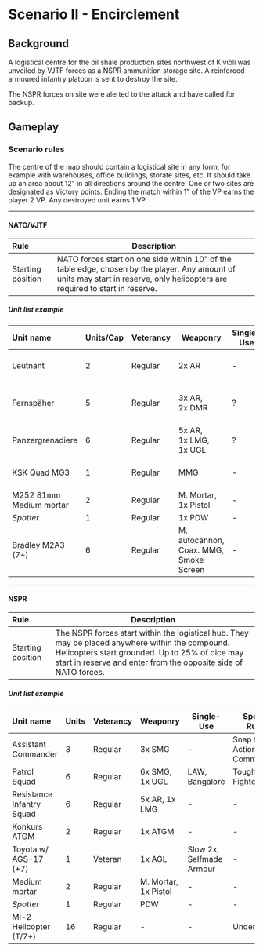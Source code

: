 # Scenario II - Encirclement

## Background

A logistical centre for the oil shale production sites northwest of Kiviõli was unveiled by VJTF forces as a NSPR ammunition storage site. A reinforced armoured infantry platoon is sent to destroy the site.

The NSPR forces on site were alerted to the attack and have called for backup.

## Gameplay

### Scenario rules

The centre of the map should contain a logistical site in any form, for example with warehouses, office buildings, storate sites, etc. It should take up an area about 12" in all directions around the centre. One or two sites are designated as Victory points. Ending the match within 1" of the VP earns the player 2 VP. Any destroyed unit earns 1 VP.

****

#### NATO/VJTF

| Rule | Description |
| :---- | ---- |
| Starting position | NATO forces start on one side within 10" of the table edge, chosen by the player. Any amount of units may start in reserve, only helicopters are required to start in reserve. |

##### Unit list example

| Unit name | Units/Cap | Veterancy | Weaponry | Single-Use | Special Rules | Cost |
| :---- | ---- | ---- | ---- | ---- | ---- | ---- |
| Leutnant | 2 | Regular | 2x AR | - | Snap to Action 1x, Command | ? |
| Fernspäher | 5 | Regular | 3x AR,<br>2x DMR | ? | Stubborn,<br>Rangers,<br>Recon Training | ? |
| Panzergrenadiere | 6 | Regular | 5x AR,<br>1x LMG,<br>1x UGL | ? | IFV | ? |
| KSK Quad MG3 | 1 | Regular | MMG | - | Rearfacing MMG,<br>Quad Bike| ? |
| M252 81mm Medium mortar | 2 | Regular | M. Mortar,<br>1x Pistol | - | - | ? |
| *Spotter* | 1 | Regular | 1x PDW | - | - | ? |
| Bradley M2A3 (7+) | 6 | Regular | M. autocannon,<br>Coax. MMG,<br>Smoke Screen | - | IFV | ? |

****

#### NSPR

| Rule | Description |
| :---- | ---- |
| Starting position | The NSPR forces start within the logistical hub. They may be placed anywhere within the compound. Helicopters start grounded. Up to 25% of dice may start in reserve and enter from the opposite side of NATO forces. |

##### Unit list example


| Unit name | Units | Veterancy | Weaponry | Single-Use | Special Rules | Cost |
| :---- | ---- | ---- | ---- | ---- | ---- | ---- |
| Assistant Commander | 3 | Regular | 3x SMG | - | Snap to Action 1x, Command | ? |
| Patrol Squad | 6 | Regular | 6x SMG, 1x UGL |LAW, Bangalore | Tough Fighters | ? |
| Resistance Infantry Squad | 6 | Regular | 5x AR, 1x LMG | - | - | ? |
| Konkurs ATGM | 2 | Regular | 1x ATGM | - | - | ? |
| Toyota w/ AGS-17 (+7) | 1 | Veteran | 1x AGL | Slow 2x,<br>Selfmade Armour | - | ? |
| Medium mortar | 2 | Regular | M. Mortar,<br>1x Pistol | - | - | - |
| *Spotter* | 1 | Regular | PDW | - | - | - |
| Mi-2 Helicopter (T/7+) | 16 | Regular | - | - | Understaffed | 55 pt |

